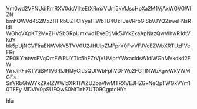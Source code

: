 Vm0wd2VFNUdiRmRXV0doVllteEtXRmxVUm5kVlJscHpXa2M1VjAxWGVGWlZN
bmhQWVd4S2MxZHFRbUZTClYyaHlWbTB4UzFJeVRrbGlSbVJYQ2sweFNsRldi
WGhoVXpKT2MxZHVSbGRpUmxwd1EyeEtjMk5JYkZkaApNazQwVlhwR1dtVkdV
bk5pUjNCVFlraENWVkV5TVV0U2JHUlpZMFprV0FwVFJVcEZWbXRTUzFVeFRr
ZFQKYmtwcFVqQmFWRlJYTlc5bFZrVjVUVlprYWxacldsWldiWGhMVkdkd2FW
WnJiRFpXTVdSM1V6RlJlRlJyCldsQUtWbFphVDFWc2FGTlNWbXgwWkVWMGFs
SnVRbGhWYkZKelZWWldXRTlWZUZoaVIwMTRXVEJHZGxNeQpTWGxVYm10TFEy
MDViV0pSUFQwS0NtTnhZUT09CgptcHY=

hlu